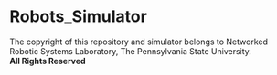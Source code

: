  Robots_Simulator
 ==
 The copyright of this repository and simulator belongs to Networked Robotic Systems Laboratory, The Pennsylvania State University.
 <br>
 **All Rights Reserved**
